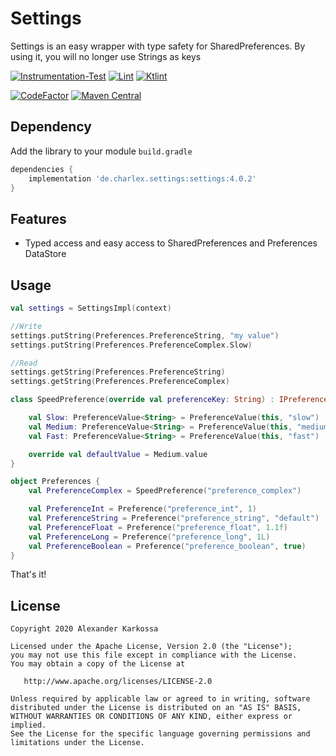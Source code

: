 # Settings
Settings is an easy wrapper with type safety for SharedPreferences. By using it, you will no longer use Strings as keys

<a href="https://github.com/Ch4rl3x/Settings/actions?query=workflow%3AInstrumentation-Test"><img src="https://github.com/Ch4rl3x/Settings/workflows/Instrumentation-Test/badge.svg" alt="Instrumentation-Test"></a>
<a href="https://github.com/Ch4rl3x/Settings/actions?query=workflow%3ALint"><img src="https://github.com/Ch4rl3x/Settings/workflows/Lint/badge.svg" alt="Lint"></a>
<a href="https://github.com/Ch4rl3x/Settings/actions?query=workflow%3AKtlint"><img src="https://github.com/Ch4rl3x/Settings/workflows/Ktlint/badge.svg" alt="Ktlint"></a>

<a href="https://www.codefactor.io/repository/github/ch4rl3x/settings"><img src="https://www.codefactor.io/repository/github/ch4rl3x/settings/badge" alt="CodeFactor" /></a>
<a href="https://repo1.maven.org/maven2/de/charlex/settings/settings/"><img src="https://img.shields.io/maven-central/v/de.charlex.settings/settings" alt="Maven Central" /></a>


## Dependency

Add the library to your module `build.gradle`
```gradle
dependencies {
    implementation 'de.charlex.settings:settings:4.0.2'
}
```

## Features
- Typed access and easy access to SharedPreferences and Preferences DataStore

## Usage

```kotlin
val settings = SettingsImpl(context)

//Write
settings.putString(Preferences.PreferenceString, "my value")
settings.putString(Preferences.PreferenceComplex.Slow)

//Read
settings.getString(Preferences.PreferenceString)
settings.getString(Preferences.PreferenceComplex)
```

```kotlin
class SpeedPreference(override val preferenceKey: String) : IPreference<String> {

    val Slow: PreferenceValue<String> = PreferenceValue(this, "slow")
    val Medium: PreferenceValue<String> = PreferenceValue(this, "medium")
    val Fast: PreferenceValue<String> = PreferenceValue(this, "fast")

    override val defaultValue = Medium.value
}
```

```kotlin
object Preferences {
    val PreferenceComplex = SpeedPreference("preference_complex")

    val PreferenceInt = Preference("preference_int", 1)
    val PreferenceString = Preference("preference_string", "default")
    val PreferenceFloat = Preference("preference_float", 1.1f)
    val PreferenceLong = Preference("preference_long", 1L)
    val PreferenceBoolean = Preference("preference_boolean", true)
}
```

That's it!

License
--------

    Copyright 2020 Alexander Karkossa

    Licensed under the Apache License, Version 2.0 (the "License");
    you may not use this file except in compliance with the License.
    You may obtain a copy of the License at

       http://www.apache.org/licenses/LICENSE-2.0

    Unless required by applicable law or agreed to in writing, software
    distributed under the License is distributed on an "AS IS" BASIS,
    WITHOUT WARRANTIES OR CONDITIONS OF ANY KIND, either express or implied.
    See the License for the specific language governing permissions and
    limitations under the License.
